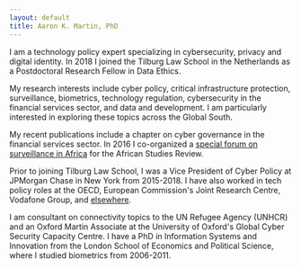```yaml
---
layout: default
title: Aaron K. Martin, PhD
---
```


I am a technology policy expert specializing in cybersecurity, privacy and digital identity. In 2018 I joined the Tilburg Law School in the Netherlands as a Postdoctoral Research Fellow in Data Ethics.

My research interests include cyber policy, critical infrastructure protection, surveillance, biometrics, technology regulation, cybersecurity in the financial services sector, and data and development. I am particularly interested in exploring these topics across the Global South.

My recent publications include a chapter on cyber governance in the financial services sector. In 2016 I co-organized a <a href="https://www.cambridge.org/core/journals/african-studies-review/article/div-classtitleintroductiondiv/788C8F5BED1FE9AD46FC2D6613E23160" target="_blank">special forum on surveillance in Africa</a> for the African Studies Review.

Prior to joining Tilburg Law School, I was a Vice President of Cyber Policy at JPMorgan Chase in New York from 2015-2018. I have also worked in tech policy roles at the OECD, European Commission's Joint Research Centre, Vodafone Group, and <a href="http://sixfouronea.net/professional-history/" target="_blank"> elsewhere</a>.

I am consultant on connectivity topics to the UN Refugee Agency (UNHCR) and an Oxford Martin Associate at the University of Oxford's Global Cyber Security Capacity Centre. I have a PhD in Information Systems and Innovation from the London School of Economics and Political Science, where I studied biometrics from 2006-2011.
